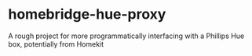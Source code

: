 # homebridge-hue-proxy
A rough project for more programmatically interfacing with a Phillips Hue box, potentially from Homekit
